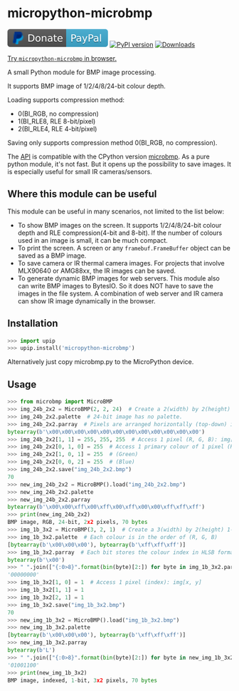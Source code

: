 # micropython-microbmp
[![PayPal Donate][paypal_img]][paypal_link]
[![PyPI version][pypi_img]][pypi_link]
[![Downloads][downloads_img]][downloads_link]

  [paypal_img]: https://github.com/jacklinquan/images/blob/master/paypal_donate_badge.svg
  [paypal_link]: https://www.paypal.me/jacklinquan
  [pypi_img]: https://badge.fury.io/py/micropython-microbmp.svg
  [pypi_link]: https://badge.fury.io/py/micropython-microbmp
  [downloads_img]: https://pepy.tech/badge/micropython-microbmp
  [downloads_link]: https://pepy.tech/project/micropython-microbmp

[Try `micropython-microbmp` in browser.](https://jacklinquan.github.io/micropython-microbmp/)

A small Python module for BMP image processing.
 
It supports BMP image of 1/2/4/8/24-bit colour depth.

Loading supports compression method:

- 0(BI_RGB, no compression)
- 1(BI_RLE8, RLE 8-bit/pixel)
- 2(BI_RLE4, RLE 4-bit/pixel)

Saving only supports compression method 0(BI_RGB, no compression).

The [API][api_link] is compatible with the CPython version [microbmp][microbmp_link].
As a pure python module, it's not fast. But it opens up the possibility to save images.
It is especially useful for small IR cameras/sensors.

  [api_link]: https://microbmp.readthedocs.io/en/latest/?badge=latest
  [microbmp_link]: https://github.com/jacklinquan/microbmp

## Where this module can be useful
This module can be useful in many scenarios, not limited to the list below:

- To show BMP images on the screen.
    It supports 1/2/4/8/24-bit colour depth and RLE compression(4-bit and 8-bit).
    If the number of colours used in an image is small, it can be much compact.
- To print the screen.
    A screen or any `framebuf.FrameBuffer` object can be saved as a BMP image.
- To save camera or IR thermal camera images.
    For projects that involve MLX90640 or AMG88xx, the IR images can be saved.
- To generate dynamic BMP images for web servers.
    This module also can write BMP images to BytesIO.
    So it does NOT have to save the images in the file system.
    A combination of web server and IR camera can show IR image dynamically in the browser.

## Installation
``` Python
>>> import upip
>>> upip.install('micropython-microbmp')
```
Alternatively just copy microbmp.py to the MicroPython device.

## Usage
```Python
>>> from microbmp import MicroBMP
>>> img_24b_2x2 = MicroBMP(2, 2, 24)  # Create a 2(width) by 2(height) 24-bit image.
>>> img_24b_2x2.palette  # 24-bit image has no palette.
>>> img_24b_2x2.parray  # Pixels are arranged horizontally (top-down) in RGB order.
bytearray(b'\x00\x00\x00\x00\x00\x00\x00\x00\x00\x00\x00\x00')
>>> img_24b_2x2[1, 1] = 255, 255, 255  # Access 1 pixel (R, G, B): img[x, y]
>>> img_24b_2x2[0, 1, 0] = 255  # Access 1 primary colour of 1 pixel (Red): img[x, y, c]
>>> img_24b_2x2[1, 0, 1] = 255  # (Green)
>>> img_24b_2x2[0, 0, 2] = 255  # (Blue)
>>> img_24b_2x2.save("img_24b_2x2.bmp")
70
>>> new_img_24b_2x2 = MicroBMP().load("img_24b_2x2.bmp")
>>> new_img_24b_2x2.palette
>>> new_img_24b_2x2.parray
bytearray(b'\x00\x00\xff\x00\xff\x00\xff\x00\x00\xff\xff\xff')
>>> print(new_img_24b_2x2)
BMP image, RGB, 24-bit, 2x2 pixels, 70 bytes
>>> img_1b_3x2 = MicroBMP(3, 2, 1)  # Create a 3(width) by 2(height) 1-bit image.
>>> img_1b_3x2.palette  # Each colour is in the order of (R, G, B)
[bytearray(b'\x00\x00\x00'), bytearray(b'\xff\xff\xff')]
>>> img_1b_3x2.parray  # Each bit stores the colour index in HLSB format.
bytearray(b'\x00')
>>> " ".join(["{:0>8}".format(bin(byte)[2:]) for byte in img_1b_3x2.parray])
'00000000'
>>> img_1b_3x2[1, 0] = 1  # Access 1 pixel (index): img[x, y]
>>> img_1b_3x2[1, 1] = 1
>>> img_1b_3x2[2, 1] = 1
>>> img_1b_3x2.save("img_1b_3x2.bmp")
70
>>> new_img_1b_3x2 = MicroBMP().load("img_1b_3x2.bmp")
>>> new_img_1b_3x2.palette
[bytearray(b'\x00\x00\x00'), bytearray(b'\xff\xff\xff')]
>>> new_img_1b_3x2.parray
bytearray(b'L')
>>> " ".join(["{:0>8}".format(bin(byte)[2:]) for byte in new_img_1b_3x2.parray])
'01001100'
>>> print(new_img_1b_3x2)
BMP image, indexed, 1-bit, 3x2 pixels, 70 bytes
```
